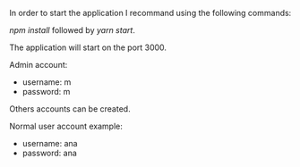 In order to start the application I recommand using the following commands:

*npm install* followed by *yarn start*. 

The application will start on the port 3000.

Admin account: 
* username: m
* password: m

Others accounts can be created. 

Normal user account example:
* username: ana
* password: ana

